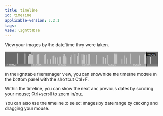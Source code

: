 ```yaml
---
title: timeline
id: timeline
applicable-version: 3.2.1
tags: 
view: lighttable
---
```


View your images by the date/time they were taken.

![timeline](./timeline/timeline.png)

In the lighttable filemanager view, you can show/hide the timeline module in the bottom panel with the shortcut Ctrl+F. 

Within the timeline, you can show the next and previous dates by scrolling your mouse; Ctrl+scroll to zoom in/out.

You can also use the timeline to select images by date range by clicking and dragging your mouse.
